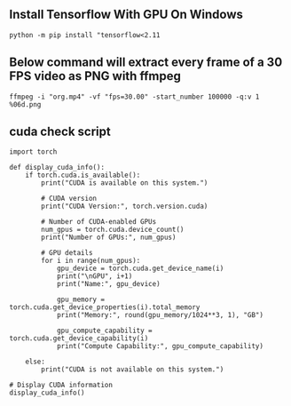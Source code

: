 ## Install Tensorflow With GPU On Windows

```python -m pip install "tensorflow<2.11```

## Below command will extract every frame of a 30 FPS video as PNG with ffmpeg

```ffmpeg -i "org.mp4" -vf "fps=30.00" -start_number 100000 -q:v 1 %06d.png``` 

## cuda check script
``` 
import torch

def display_cuda_info():
    if torch.cuda.is_available():
        print("CUDA is available on this system.")
        
        # CUDA version
        print("CUDA Version:", torch.version.cuda)
        
        # Number of CUDA-enabled GPUs
        num_gpus = torch.cuda.device_count()
        print("Number of GPUs:", num_gpus)
        
        # GPU details
        for i in range(num_gpus):
            gpu_device = torch.cuda.get_device_name(i)
            print("\nGPU", i+1)
            print("Name:", gpu_device)
            
            gpu_memory = torch.cuda.get_device_properties(i).total_memory
            print("Memory:", round(gpu_memory/1024**3, 1), "GB")
            
            gpu_compute_capability = torch.cuda.get_device_capability(i)
            print("Compute Capability:", gpu_compute_capability)
            
    else:
        print("CUDA is not available on this system.")

# Display CUDA information
display_cuda_info()
``` 
